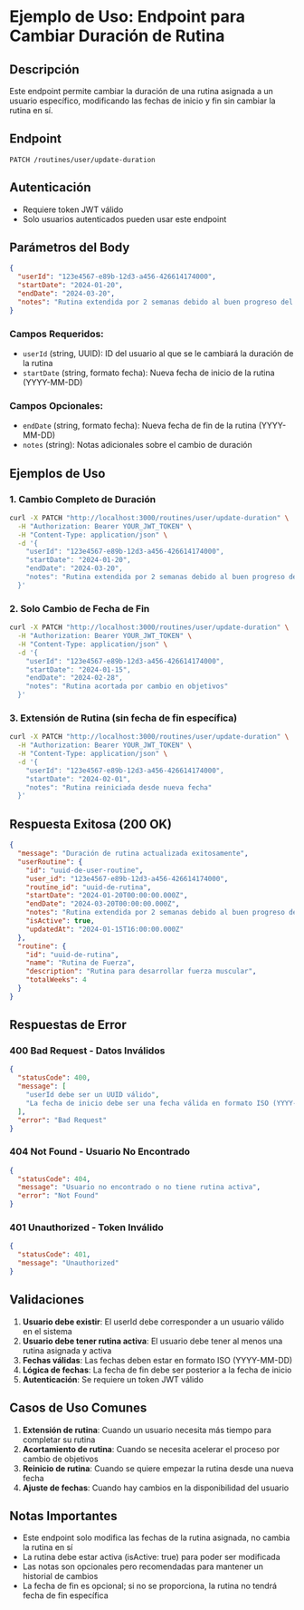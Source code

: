# Ejemplo de Uso: Endpoint para Cambiar Duración de Rutina

## Descripción
Este endpoint permite cambiar la duración de una rutina asignada a un usuario específico, modificando las fechas de inicio y fin sin cambiar la rutina en sí.

## Endpoint
```
PATCH /routines/user/update-duration
```

## Autenticación
- Requiere token JWT válido
- Solo usuarios autenticados pueden usar este endpoint

## Parámetros del Body

```json
{
  "userId": "123e4567-e89b-12d3-a456-426614174000",
  "startDate": "2024-01-20",
  "endDate": "2024-03-20",
  "notes": "Rutina extendida por 2 semanas debido al buen progreso del usuario"
}
```

### Campos Requeridos:
- `userId` (string, UUID): ID del usuario al que se le cambiará la duración de la rutina
- `startDate` (string, formato fecha): Nueva fecha de inicio de la rutina (YYYY-MM-DD)

### Campos Opcionales:
- `endDate` (string, formato fecha): Nueva fecha de fin de la rutina (YYYY-MM-DD)
- `notes` (string): Notas adicionales sobre el cambio de duración

## Ejemplos de Uso

### 1. Cambio Completo de Duración
```bash
curl -X PATCH "http://localhost:3000/routines/user/update-duration" \
  -H "Authorization: Bearer YOUR_JWT_TOKEN" \
  -H "Content-Type: application/json" \
  -d '{
    "userId": "123e4567-e89b-12d3-a456-426614174000",
    "startDate": "2024-01-20",
    "endDate": "2024-03-20",
    "notes": "Rutina extendida por 2 semanas debido al buen progreso del usuario"
  }'
```

### 2. Solo Cambio de Fecha de Fin
```bash
curl -X PATCH "http://localhost:3000/routines/user/update-duration" \
  -H "Authorization: Bearer YOUR_JWT_TOKEN" \
  -H "Content-Type: application/json" \
  -d '{
    "userId": "123e4567-e89b-12d3-a456-426614174000",
    "startDate": "2024-01-15",
    "endDate": "2024-02-28",
    "notes": "Rutina acortada por cambio en objetivos"
  }'
```

### 3. Extensión de Rutina (sin fecha de fin específica)
```bash
curl -X PATCH "http://localhost:3000/routines/user/update-duration" \
  -H "Authorization: Bearer YOUR_JWT_TOKEN" \
  -H "Content-Type: application/json" \
  -d '{
    "userId": "123e4567-e89b-12d3-a456-426614174000",
    "startDate": "2024-02-01",
    "notes": "Rutina reiniciada desde nueva fecha"
  }'
```

## Respuesta Exitosa (200 OK)

```json
{
  "message": "Duración de rutina actualizada exitosamente",
  "userRoutine": {
    "id": "uuid-de-user-routine",
    "user_id": "123e4567-e89b-12d3-a456-426614174000",
    "routine_id": "uuid-de-rutina",
    "startDate": "2024-01-20T00:00:00.000Z",
    "endDate": "2024-03-20T00:00:00.000Z",
    "notes": "Rutina extendida por 2 semanas debido al buen progreso del usuario",
    "isActive": true,
    "updatedAt": "2024-01-15T16:00:00.000Z"
  },
  "routine": {
    "id": "uuid-de-rutina",
    "name": "Rutina de Fuerza",
    "description": "Rutina para desarrollar fuerza muscular",
    "totalWeeks": 4
  }
}
```

## Respuestas de Error

### 400 Bad Request - Datos Inválidos
```json
{
  "statusCode": 400,
  "message": [
    "userId debe ser un UUID válido",
    "La fecha de inicio debe ser una fecha válida en formato ISO (YYYY-MM-DD)"
  ],
  "error": "Bad Request"
}
```

### 404 Not Found - Usuario No Encontrado
```json
{
  "statusCode": 404,
  "message": "Usuario no encontrado o no tiene rutina activa",
  "error": "Not Found"
}
```

### 401 Unauthorized - Token Inválido
```json
{
  "statusCode": 401,
  "message": "Unauthorized"
}
```

## Validaciones

1. **Usuario debe existir**: El userId debe corresponder a un usuario válido en el sistema
2. **Usuario debe tener rutina activa**: El usuario debe tener al menos una rutina asignada y activa
3. **Fechas válidas**: Las fechas deben estar en formato ISO (YYYY-MM-DD)
4. **Lógica de fechas**: La fecha de fin debe ser posterior a la fecha de inicio
5. **Autenticación**: Se requiere un token JWT válido

## Casos de Uso Comunes

1. **Extensión de rutina**: Cuando un usuario necesita más tiempo para completar su rutina
2. **Acortamiento de rutina**: Cuando se necesita acelerar el proceso por cambio de objetivos
3. **Reinicio de rutina**: Cuando se quiere empezar la rutina desde una nueva fecha
4. **Ajuste de fechas**: Cuando hay cambios en la disponibilidad del usuario

## Notas Importantes

- Este endpoint solo modifica las fechas de la rutina asignada, no cambia la rutina en sí
- La rutina debe estar activa (isActive: true) para poder ser modificada
- Las notas son opcionales pero recomendadas para mantener un historial de cambios
- La fecha de fin es opcional; si no se proporciona, la rutina no tendrá fecha de fin específica
